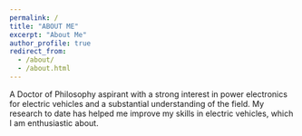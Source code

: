 ```yaml
---
permalink: /
title: "ABOUT ME" 
excerpt: "About Me"
author_profile: true
redirect_from: 
  - /about/
  - /about.html
---
```




A Doctor of Philosophy aspirant with a strong interest in power electronics for electric vehicles and a substantial
understanding of the field. My research to date has helped me improve my skills in electric vehicles, which I am enthusiastic about.

